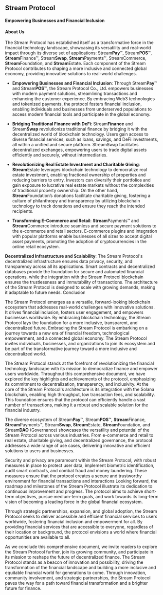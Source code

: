 ## Stream Protocol

#### Empowering Businesses and Financial Inclusion

#### About Us

The Stream Protocol has established itself as a transformative force in the financial technology landscape, showcasing its versatility and real-world impact through its diverse set of applications: Stream**Pay**™, Stream**POS**™, **Stream**Finance™, Stream**Swap**, **Stream**Payments™, StreamCommerce, **Stream**Foundation, and **Stream**Estate. Each component of the Stream Protocol contributes to shaping a more inclusive and connected global economy, providing innovative solutions to real-world challenges.

- **Empowering Businesses and Financial Inclusion**: Through Stream**Pay**™ and Stream**POS**™, the Stream Protocol Co., Ltd. empowers businesses with modern payment solutions, streamlining transactions and enhancing the customer experience. By embracing Web3 technologies and tokenized payments, the protocol fosters financial inclusion, enabling individuals and businesses from underserved populations to access modern financial tools and participate in the global economy.

- **Bridging Traditional Finance with DeFi**: Stream**Finance** and Stream**Swap** revolutionize traditional finance by bridging it with the decentralized world of blockchain technology. Users gain access to diverse financial services, such as loans, savings, and DeFi investments, all within a unified and secure platform. StreamSwap facilitates decentralized exchanges, empowering users to trade digital assets efficiently and securely, without intermediaries.

- **Revolutionizing Real Estate Investment and Charitable Giving**: **Stream**Estate leverages blockchain technology to democratize real estate investment, enabling fractional ownership of properties and reducing barriers to entry. Investors can diversify their portfolios and gain exposure to lucrative real estate markets without the complexities of traditional property ownership. On the other hand, **Stream**Foundation’s donations facilitate charitable giving, fostering a culture of philanthropy and transparency by utilizing blockchain technology to track donations and ensure they reach the intended recipients.

- **Transforming E-Commerce and Retail**: **Stream**Payments™ and **Stream**Commerce introduce seamless and secure payment solutions to the e-commerce and retail sectors. E-commerce plugins and integration with popular platforms enable businesses of all sizes to accept digital asset payments, promoting the adoption of cryptocurrencies in the online retail ecosystem.
  
**Decentralized Infrastructure and Scalability**: The Stream Protocol's decentralized infrastructure ensures data privacy, security, and transparency across all its applications. Smart contracts and decentralized databases provide the foundation for secure and automated financial operations, while the integration with the Stream Protocol blockchain ensures the trustlessness and immutability of transactions. The architecture of the Stream Protocol is designed to scale with growing demands, making it adaptable to future needs.
Conclusion

The Stream Protocol emerges as a versatile, forward-looking blockchain ecosystem that addresses real-world challenges with innovative solutions. It drives financial inclusion, fosters user engagement, and empowers businesses worldwide. By embracing blockchain technology, the Stream Protocol lays the foundation for a more inclusive, transparent, and decentralized future. Embracing the Stream Protocol is embarking on a journey towards a new era of financial freedom, technological empowerment, and a connected global economy. The Stream Protocol invites individuals, businesses, and organizations to join its ecosystem and be part of the transformative journey toward a more inclusive and decentralized world.

The Stream Protocol stands at the forefront of revolutionizing the financial technology landscape with its mission to democratize finance and empower users worldwide. Throughout this comprehensive document, we have explored the key highlights and achievements of the protocol, emphasizing its commitment to decentralization, transparency, and inclusivity.
At the core of the Stream Protocol's architecture is its integration with the Solana blockchain, enabling high throughput, low transaction fees, and scalability. This foundation ensures that the protocol can efficiently handle a vast number of transactions, making it a robust and scalable solution for the financial industry.

The diverse ecosystem of Stream**Pay**™, Stream**POS**™, **Stream**Finance, **Stream**Payments™, Stream**Swap**, **Stream**Estate, **Stream**Foundation, and Stream**DAO** (Governance) showcases the versatility and potential of the Stream Protocol across various industries. From e-commerce and retail to real estate, charitable giving, and decentralized governance, the protocol addresses a wide range of use cases, delivering innovative and efficient solutions to users and businesses.

Security and privacy are paramount within the Stream Protocol, with robust measures in place to protect user data, implement biometric identification, audit smart contracts, and combat fraud and money laundering. These measures ensure that the protocol creates a secure and trustworthy environment for financial transactions and interactions
Looking forward, the roadmap and milestones of the Stream Protocol illustrate its dedication to continuous improvement and progress. The protocol aims to achieve short-term objectives, pursue medium-term goals, and work towards its long-term vision of becoming a leading force in the global financial ecosystem.

Through strategic partnerships, expansion, and global adoption, the Stream Protocol seeks to deliver accessible and efficient financial services to users worldwide, fostering financial inclusion and empowerment for all. By providing financial services that are accessible to everyone, regardless of their location or background, the protocol envisions a world where financial opportunities are available to all.

As we conclude this comprehensive document, we invite readers to explore the Stream Protocol further, join its growing community, and participate in its mission to reshape the future of decentralized finance. The Stream Protocol stands as a beacon of innovation and possibility, driving the transformation of the financial landscape and building a more inclusive and equitable financial world for generations to come. Through innovation, community involvement, and strategic partnerships, the Stream Protocol paves the way for a path toward financial transformation and a brighter future for finance.
